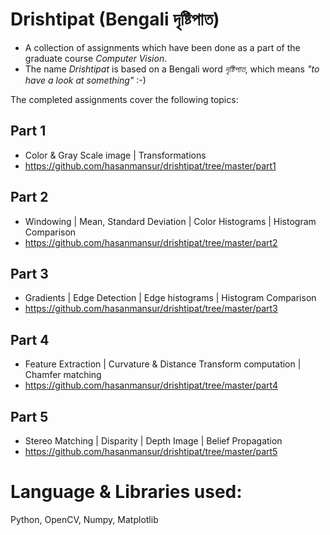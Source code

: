 # Drishtipat (Bengali দৃষ্টিপাত)

- A collection of assignments which have been done as a part of the graduate course *Computer Vision*.
- The name *Drishtipat* is based on a Bengali word *দৃষ্টিপাত*, which means *"to have a look at something"* :-)

The completed assignments cover the following topics:

## Part 1 
- Color & Gray Scale image | Transformations
- https://github.com/hasanmansur/drishtipat/tree/master/part1

## Part 2
- Windowing | Mean, Standard Deviation | Color Histograms | Histogram Comparison
- https://github.com/hasanmansur/drishtipat/tree/master/part2

## Part 3
- Gradients | Edge Detection | Edge histograms | Histogram Comparison
- https://github.com/hasanmansur/drishtipat/tree/master/part3

## Part 4
- Feature Extraction | Curvature & Distance Transform computation | Chamfer matching
- https://github.com/hasanmansur/drishtipat/tree/master/part4

## Part 5
- Stereo Matching | Disparity | Depth Image | Belief Propagation
- https://github.com/hasanmansur/drishtipat/tree/master/part5

# Language & Libraries used:
Python, OpenCV, Numpy, Matplotlib
